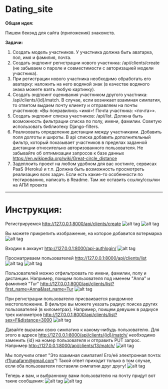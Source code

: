 # Dating_site

**Общая идея:** 

Пишем бекэнд для сайта (приложения) знакомств.

**Задачи:**
1. Создать модель участников. У участника должна быть аватарка, пол, имя и фамилия, почта.
2. Создать эндпоинт регистрации нового участника: /api/clients/create (не забываем о пароле и совместимости с авторизацией модели участника).
3. При регистрации нового участника необходимо обработать его аватарку: наложить на него водяной знак (в качестве водяного знака можете взять любую картинку).
4. Создать эндпоинт оценивания участником другого участника: /api/clients/{id}/match. В случае, если возникает взаимная симпатия, то ответом выдаем почту клиенту и отправляем на почты участников: «Вы понравились <имя>! Почта участника: <почта>».
5. Создать эндпоинт списка участников: /api/list. Должна быть возможность фильтрации списка по полу, имени, фамилии. Советую использовать библиотеку Django-filters.
6. Реализовать определение дистанции между участниками. Добавить поля долготы и широты. В api списка добавить дополнительный фильтр, который показывает участников в пределах заданной дистанции относительно авторизованного пользователя. Не забывайте об оптимизации запросов к базе данных
https://en.wikipedia.org/wiki/Great-circle_distance
7. Задеплоить проект на любом удобном для вас хостинге, сервисах PaaS (Heroku) и т.п. Должна быть возможность просмотреть реализацию всех задач. Если есть какие-то особенности по тестированию, написать в Readme. Там же оставить ссылку/ссылки на АПИ проекта

-------------------------------------------------

# Инструкция:

Регистрируемся http://127.0.0.1:8000/api/clients/create 
![alt tag](https://sun9-20.userapi.com/impf/k_ER5hWzMl-8ZIWSTaVEtjMPA321NeyaYBOQ1g/Z5oi7MbcjyA.jpg?size=1297x655&quality=95&sign=28c8854dc6175915909dbfd3dd659345 "Описание будет тут")
![alt tag](https://sun9-60.userapi.com/impf/-F5kXcTd62GnFJkZVOd00864V_GP40_PU5GTlQ/cIw612VKzIE.jpg?size=1295x281&quality=95&sign=a57966f30473fe266b5489d38ebde7d5 "Описание будет тут")

Вы можете прикрепить изображение, на которое добавится вотермарка
![alt tag](https://sun9-56.userapi.com/impf/NiaeyW0VTp57tfY5OmjJ_yMKkXLY30aF4OSOAg/-r9ElETAlYk.jpg?size=989x613&quality=95&sign=4be1682ab07e063b26f28a04c80c1e53 "Описание будет тут")

Входим в аккаунт http://127.0.0.1:8000/api-authlogin/ 
![alt tag](https://sun7-14.userapi.com/impf/aNGcWryDVakmJGPA5p3ur5MaaPIBvGuiEn0bgg/3ieQgk8qkfg.jpg?size=1308x343&quality=95&sign=c9b2caf67a76a571fe24b7a1d39ee860 "Описание будет тут")

Просматриваем пользователей http://127.0.0.1:8000/api/clients/list 
![alt tag](https://sun9-2.userapi.com/impf/G4dULtwBWBHGuSyMujA4KOpR8zJ6S6O1hV5_oA/0Dcp_4fy5EU.jpg?size=1296x674&quality=95&sign=35d2b922a6a901b5f702f487f5cc8f93 "Описание будет тут")
![alt tag](https://sun9-77.userapi.com/impf/9BXXJLNUOGKH3B31Mf9ivYGMMcOO-KdfYpK9MA/zrjMQ_lcTm0.jpg?size=1294x206&quality=95&sign=d51383569d7956a63451d33067c4c5c4 "Описание будет тут")

Пользователей можно отфильтровать по имени, фамилии, полу и дистанции.
Например, поищем пользователя под именем "Anna" и фамилией "Tur"
http://127.0.0.1:8000/api/clients/list?first_name=Anna&last_name=Tur
![alt tag](https://sun9-15.userapi.com/impf/c9jNYO3B4nLg2VDnmdyJUt17hLAmcpbjYXrzvw/-lhGL4eqAa4.jpg?size=1309x574&quality=95&sign=2452d1187ff4139378b19dcebb689386 "Описание будет тут")

При регистрации пользователю присваивается рандомное местоположение. 
В фильтре вы можете указать радиус поиска других пользователей (в километрах).
Например, поищем девушек в радиусе трех километров http://127.0.0.1:8000/api/clients/list?sex=F&distance=3000 
![alt tag](https://sun9-58.userapi.com/impf/7AzVkfIJoejmSEbXIa1oSFf-QBtZabPRU7OvZA/zJQgtVk2eBI.jpg?size=1302x576&quality=95&sign=82ec6c3586db0b1f16779a413949eee2 "Описание будет тут")

Давайте выразим свою симпатию к какому-нибудь пользователю. 
Для этого в адресе http://127.0.0.1:8000/api/clients/{id}/match/ необходимо
заменить {id} на номер пользователя и отправить PUT запрос.
Например http://127.0.0.1:8000/api/clients/13/match/ 
![alt tag](https://sun9-43.userapi.com/impf/NCw_AbYSsNwKmEL7jttmnaoVvXDOWSSibNLaSA/7zxGMc00qJU.jpg?size=1296x651&quality=95&sign=f65be64acab8a01e8c4496f34b310a84 "Описание будет тут")

Мы получили ответ "Это взаимная симпатия! Его/её электронная почта: rf1junafarm@gmail.com"!
Такой ответ приходит только в том случае, если оба пользователя поставили симпатии друг другу!
![alt tag](https://sun9-53.userapi.com/impf/-2xMuwxJjlYPuSE5Lpfhir_K8-Je1XvgN2t39A/EtDB-voalCo.jpg?size=1296x651&quality=95&sign=704ef2dc078251c31be4a0e337828588 "Описание будет тут")

Теперь и вам, и выбранному вами пользователю на почту придут вот такие сообщения:
![alt tag](https://sun9-39.userapi.com/impf/d3PXJ3i9eRbbIUSU52VxIIuN6zGefW2i5ZVeyg/AikG4O-LDqY.jpg?size=1180x311&quality=95&sign=50e44d5b15527d1fa843bf9a11513b94 "Описание будет тут")
![alt tag](https://sun9-78.userapi.com/impf/sp0y52Llf3ge1JP2bwFipKovLPzEi7AMAPRUiw/gnzdy17VQbU.jpg?size=1008x293&quality=95&sign=1190456d15c07cb10f75bab7d30effd3 "Описание будет тут")
